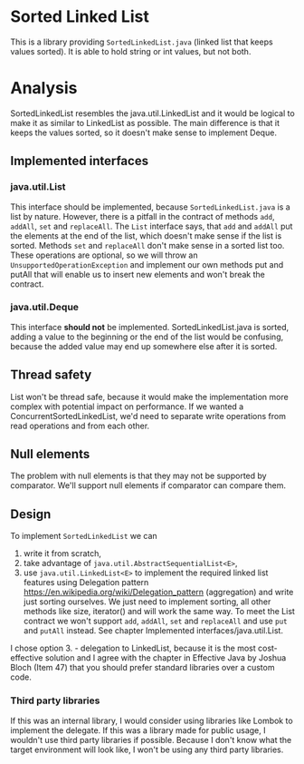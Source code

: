 # Sorted Linked List
This is a library providing `SortedLinkedList.java` (linked list that keeps values sorted). It is able to hold string or
int values, but not both. 

# Analysis
SortedLinkedList resembles the java.util.LinkedList and it would be logical to make it as similar to LinkedList as possible.
The main difference is that it keeps the values sorted, so it doesn't make sense to implement Deque<E>.

## Implemented interfaces

### java.util.List<E>
This interface should be implemented, because `SortedLinkedList.java` is a list by nature. However, there is a pitfall in
the contract of methods `add`, `addAll`, `set` and `replaceAll`. The `List` interface says, that `add` and `addAll` put the elements at the end of the
list, which doesn't make sense if the list is sorted. Methods `set` and `replaceAll` don't make sense in a sorted list too.
These operations are optional, so we will throw an `UnsupportedOperationException` and implement our own methods put and putAll
that will enable us to insert new elements and won't break the contract.

### java.util.Deque<E>
This interface **should not** be implemented. SortedLinkedList.java is sorted, adding a value to the beginning or the end
of the list would be confusing, because the added value may end up somewhere else after it is sorted.  

## Thread safety
List won't be thread safe, because it would make the implementation more complex with potential impact
on performance. If we wanted a ConcurrentSortedLinkedList, we'd need to separate write operations from
read operations and from each other.

## Null elements
The problem with null elements is that they may not be supported by comparator. We'll support null elements
if comparator can compare them.

## Design

To implement `SortedLinkedList` we can 
1. write it from scratch,
2. take advantage of `java.util.AbstractSequentialList<E>`, 
3. use `java.util.LinkedList<E>` to implement the required linked list features using Delegation pattern https://en.wikipedia.org/wiki/Delegation_pattern
(aggregation) and write just sorting ourselves. We just need to implement sorting, all other methods like size, iterator() and will work the same way.
To meet the List contract we won't support `add`, `addAll`, `set` and `replaceAll` and use `put` and `putAll` instead. See chapter Implemented interfaces/java.util.List<E>.

I chose option 3. - delegation to LinkedList, because it is the most cost-effective solution and I agree with the chapter in
Effective Java by Joshua Bloch (Item 47) that you should prefer standard libraries over a custom code.

### Third party libraries
If this was an internal library, I would consider using libraries like Lombok to implement the delegate. If this was
a library made for public usage, I wouldn't use third party libraries if possible. Because I don't know what the target environment
will look like, I won't be using any third party libraries.
